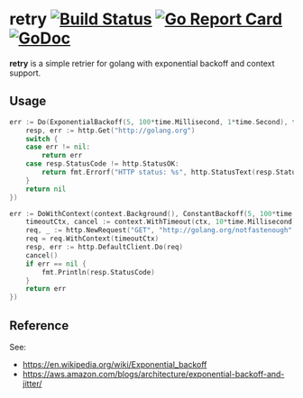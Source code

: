 # retry [![Build Status](https://travis-ci.org/flowchartsman/retry.svg?branch=master)](https://travis-ci.org/flowchartsman/v8) [![Go Report Card](https://goreportcard.com/badge/github.com/flowchartsman/retry)](https://goreportcard.com/report/github.com/flowchartsman/retry) [![GoDoc](https://godoc.org/github.com/flowchartsman/retry?status.svg)](https://godoc.org/github.com/flowchartsman/retry)

**retry** is a simple retrier for golang with exponential backoff and context support.

## Usage

```go
err := Do(ExponentialBackoff(5, 100*time.Millisecond, 1*time.Second), func() error {
	resp, err := http.Get("http://golang.org")
	switch {
	case err != nil:
		return err
	case resp.StatusCode != http.StatusOK:
		return fmt.Errorf("HTTP status: %s", http.StatusText(resp.StatusCode))
	}
	return nil
})
```

```go
err := DoWithContext(context.Background(), ConstantBackoff(5, 100*time.Millisecond), func(ctx context.Context) error {
	timeoutCtx, cancel := context.WithTimeout(ctx, 10*time.Millisecond)
	req, _ := http.NewRequest("GET", "http://golang.org/notfastenough", nil)
	req = req.WithContext(timeoutCtx)
	resp, err := http.DefaultClient.Do(req)
	cancel()
	if err == nil {
		fmt.Println(resp.StatusCode)
	}
	return err
})
```

## Reference

See:
* https://en.wikipedia.org/wiki/Exponential_backoff
* https://aws.amazon.com/blogs/architecture/exponential-backoff-and-jitter/
